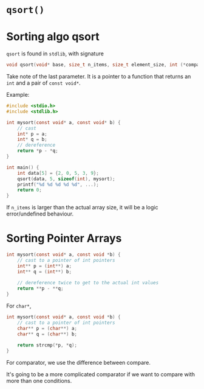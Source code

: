`qsort()`
==

# Sorting algo qsort
`qsort` is found in `stdlib`, with signature
```c
void qsort(void* base, size_t n_items, size_t element_size, int (*compar)(const void*, const void*))
```

Take note of the last parameter.
It is a pointer to a function that returns an `int` and a pair of `const void*`.

Example:
```c
#include <stdio.h>
#include <stdlib.h>

int mysort(const void* a, const void* b) {
    // cast
    int* p = a;
    int* q = b;
    // dereference
    return *p - *q;
}

int main() {
    int data[5] = {2, 0, 5, 3, 9}; 
    qsort(data, 5, sizeof(int), mysort);
    printf("%d %d %d %d %d", ...);
    return 0;
}
```

If `n_items` is larger than the actual array size, it will be a logic error/undefined behaviour.

# Sorting Pointer Arrays
```c
int mysort(const void* a, const void *b) {
    // cast to a pointer of int pointers
    int** p = (int**) a;
    int** q = (int**) b;
    
    // dereference twice to get to the actual int values
    return **p - **q;
}
```

For `char*`, 
```c
int mysort(const void* a, const void *b) {
    // cast to a pointer of int pointers
    char** p = (char**) a;
    char** q = (char**) b;
    
    return strcmp(*p, *q);
}
```
For comparator, we use the difference between compare.

It's going to be a more complicated comparator if we
want to compare with more than one conditions.
